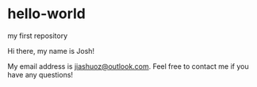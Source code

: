 # hello-world
my first repository

Hi there, my name is Josh!

My email address is jiashuoz@outlook.com. Feel free to contact me if you have any questions!
